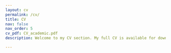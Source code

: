 ```yaml
---
layout: cv
permalink: /cv/
title: CV
nav: false
nav_order: 5
cv_pdf: CV_academic.pdf
description: Welcome to my CV section. My full CV is available for download in PDF format for more detailed information.

---
```

